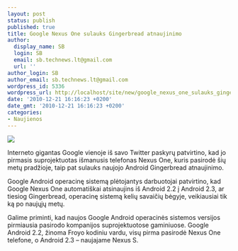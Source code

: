 ```yaml
---
layout: post
status: publish
published: true
title: Google Nexus One sulauks Gingerbread atnaujinimo
author:
  display_name: SB
  login: SB
  email: sb.technews.lt@gmail.com
  url: ''
author_login: SB
author_email: sb.technews.lt@gmail.com
wordpress_id: 5336
wordpress_url: http://localhost/site/new/google_nexus_one_sulauks_gingerbread_atnaujinimo/
date: '2010-12-21 16:16:23 +0200'
date_gmt: '2010-12-21 16:16:23 +0200'
categories:
- Naujienos
---
```

<div class="imgright"><img src="http://www.part.lt/img/12ccb0375d80b5805e6b5797c1a619ae655.jpg"  /></div>
<p>Interneto gigantas Google vienoje iš savo Twitter paskyrų patvirtino, kad jo pirmasis suprojektuotas išmanusis telefonas Nexus One, kuris pasirodė šių metų pradžioje, taip pat sulauks naujojo Android Gingerbread atnaujinimo.</p>
<p>Google Android operacinę sistemą plėtojantys darbuotojai patvirtino, kad Google Nexus One automatiškai atsinaujins iš Android 2.2 į Android 2.3, ar tiesiog Gingerbread, operacinę sistemą kelių savaičių bėgyje, veikiausiai tik ką po naujųjų metų.</p>
<p>Galime priminti, kad naujos Google Android operacinės sistemos versijos pirmiausia pasirodo kompanijos suprojektuotose gaminiuose. Google Android 2.2, žinoma Froyo kodiniu vardu, visų pirma pasirodė Nexus One telefone, o Android 2.3 – naujajame Nexus S.<br /></p>
